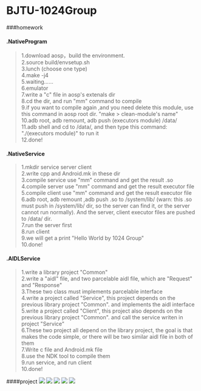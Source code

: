 BJTU-1024Group
=========

###homework
#### .NativeProgram
> 1.download aosp，build the environment. <br>
> 2.source build/envsetup.sh <br>
> 3.lunch (choose one type) <br>
> 4.make -j4 <br>
> 5.waiting...... <br>
> 6.emulator <br>
> 7.write a "c" file in aosp's extenals dir <br>
> 8.cd the dir, and run "mm" command to compile <br>
> 9.if you want to compile again ,and you need delete this module, use this command in aosp root dir. "make > clean-module's name" <br>
> 10.adb root, adb remount, adb push (executors module) /data/ <br>
> 11.adb shell and cd to /data/, and then type this command: "./(executors module)" to run it <br>
> 12.done! <br>

#### .NativeService
> 1.mkdir service server client <br>
> 2.write cpp and Android.mk in these dir <br>
> 3.compile service use "mm" command and get the result .so <br>
> 4.compile server  use "mm" command and get the result executor file <br>
> 5.compile client  use "mm" command and get the result executor file <br>
> 6.adb root, adb remount ,adb push .so to /system/lib/ (warn: this .so must push in /system/lib/ dir, so the server can find it, or the server cannot run normally). And the server, client executor files are pushed to /data/ dir. <br>
> 7.run the server first <br>
> 8.run client <br>
> 9.we will get a print "Hello World by 1024 Group" <br>
> 10.done! <br>

#### .AIDLService
> 1.write a library project "Common" <br>
> 2.write a "aidl" file, and two parcelable aidl file, which are "Request" and "Response" <br>
> 3.These two class must implements parcelable interface <br>
> 4.write a project called "Service", this project depends on the previous library project "Common". and implements the aidl interface <br>
> 5.write a project called "Client", this project also depends on the previous library project "Common". and call the service writen in project "Service" <br>
> 6.These two project all depend on the library project, the goal is that makes the code simple, or there will be two similar aidl file in both of them <br>
> 7.Write c file and Android.mk file <br>
> 8.use the NDK tool to compile them <br>
> 9.run service, and run client <br>
> 10.done! <br>

####project
![](https://github.com/tsplaycool/Android_1024Group_BJTU/raw/master/screenshot/1.jpg)
![](https://github.com/tsplaycool/Android_1024Group_BJTU/raw/master/screenshot/2.jpg)
![](https://github.com/tsplaycool/Android_1024Group_BJTU/raw/master/screenshot/3.jpg)
![](https://github.com/tsplaycool/Android_1024Group_BJTU/raw/master/screenshot/4.jpg)
![](https://github.com/tsplaycool/Android_1024Group_BJTU/raw/master/screenshot/5.jpg)
